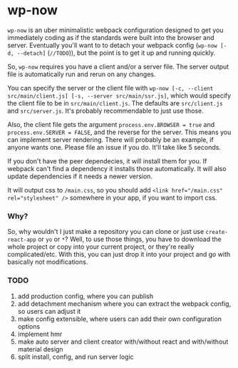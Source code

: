 # wp-now

`wp-now` is an uber minimalistic webpack configuration designed to get you immediately coding as if the standards were built into the browser and server. Eventually you'll want to to detach your webpack config (`wp-now [-d, --detach]` (`//TODO`)), but the point is to get it up and running quickly.

So, `wp-now` requires you have a client and/or a server file. The server output file is automatically run and rerun on any changes. 

You can specify the server or the client file with `wp-now [-c, --client src/main/client.js] [-s, --server src/main/ssr.js]`, which would specify the client file to be in `src/main/client.js`. The defaults are `src/client.js` and `src/server.js`. It's probably recommendable to just use those.

Also, the client file gets the argument `process.env.BROWSER = true` and `process.env.SERVER = FALSE`, and the reverse for the server. This means you can implement server rendering. There will probably be an example, if anyone wants one. Please file an issue if you do. It'll take like 5 seconds.

If you don't have the peer dependecies, it will install them for you. If webpack can't find a dependency  it installs those automatically. It will also update dependencies if it needs a newer version.

It will output css to `/main.css`, so you should add `<link href="/main.css" rel="stylesheet" />` somewhere in your app, if you want to import css.

### Why?

So, why wouldn't I just make a repository you can clone or just use `create-react-app` or `yo` or `*`? Well, to use those things, you have to download the whole project or copy into your current project, or they're really complicated/etc. With this, you can just drop it into your project and go with basically not modifications.

### TODO

1. add production config, where you can publish
2. add detachment mechanism where you can extract the webpack config, so users can adjust it
3. make config extensible, where users can add their own configuration options
4. implement hmr
5. make auto server and client creator with/without react and with/without material design
6. split install, config, and run server logic
